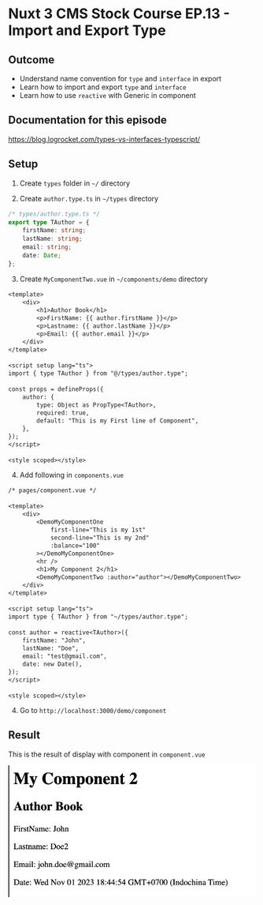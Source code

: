 # Nuxt 3 CMS Stock Course EP.13 - Import and Export Type

## Outcome

-   Understand name convention for `type` and `interface` in export
-   Learn how to import and export `type` and `interface`
-   Learn how to use `reactive` with Generic in component

## Documentation for this episode

https://blog.logrocket.com/types-vs-interfaces-typescript/

## Setup

1. Create `types` folder in `~/` directory

2. Create `author.type.ts` in `~/types` directory

```ts
/* types/author.type.ts */
export type TAuthor = {
    firstName: string;
    lastName: string;
    email: string;
    date: Date;
};
```

3. Create `MyComponentTwo.vue` in `~/components/demo` directory

```vue
<template>
    <div>
        <h1>Author Book</h1>
        <p>FirstName: {{ author.firstName }}</p>
        <p>Lastname: {{ author.lastName }}</p>
        <p>Email: {{ author.email }}</p>
    </div>
</template>

<script setup lang="ts">
import { type TAuthor } from "@/types/author.type";

const props = defineProps({
    author: {
        type: Object as PropType<TAuthor>,
        required: true,
        default: "This is my First line of Component",
    },
});
</script>

<style scoped></style>
```

4. Add following in `components.vue`

```vue
/* pages/component.vue */

<template>
    <div>
        <DemoMyComponentOne
            first-line="This is my 1st"
            second-line="This is my 2nd"
            :balance="100"
        ></DemoMyComponentOne>
        <hr />
        <h1>My Component 2</h1>
        <DemoMyComponentTwo :author="author"></DemoMyComponentTwo>
    </div>
</template>

<script setup lang="ts">
import type { TAuthor } from "~/types/author.type";

const author = reactive<TAuthor>({
    firstName: "John",
    lastName: "Doe",
    email: "test@gmail.com",
    date: new Date(),
});
</script>

<style scoped></style>
```

4. Go to `http://localhost:3000/demo/component`

## Result

This is the result of display with component in `component.vue`

![Result](./images/ep13/result1.png)

